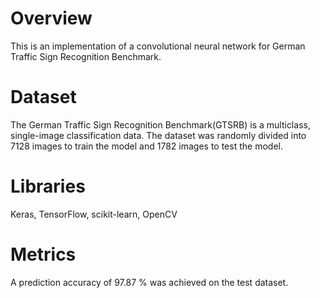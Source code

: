 # Overview
This is an implementation of a convolutional neural network for German Traffic Sign Recognition Benchmark. 

# Dataset
The German Traffic Sign Recognition Benchmark(GTSRB) is a multiclass, single-image classification data. The dataset was randomly divided into 7128 images to train the model and 1782 images to test the model.

# Libraries
Keras, TensorFlow, scikit-learn, OpenCV

# Metrics
A prediction accuracy of 97.87 % was achieved on the test dataset.
